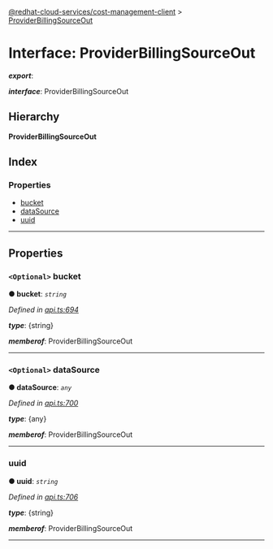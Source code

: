 [@redhat-cloud-services/cost-management-client](../README.md) > [ProviderBillingSourceOut](../interfaces/providerbillingsourceout.md)

# Interface: ProviderBillingSourceOut

*__export__*: 

*__interface__*: ProviderBillingSourceOut

## Hierarchy

**ProviderBillingSourceOut**

## Index

### Properties

* [bucket](providerbillingsourceout.md#bucket)
* [dataSource](providerbillingsourceout.md#datasource)
* [uuid](providerbillingsourceout.md#uuid)

---

## Properties

<a id="bucket"></a>

### `<Optional>` bucket

**● bucket**: *`string`*

*Defined in [api.ts:694](https://github.com/karelhala/javascript-clients/blob/master/packages/cost-management/api.ts#L694)*

*__type__*: {string}

*__memberof__*: ProviderBillingSourceOut

___
<a id="datasource"></a>

### `<Optional>` dataSource

**● dataSource**: *`any`*

*Defined in [api.ts:700](https://github.com/karelhala/javascript-clients/blob/master/packages/cost-management/api.ts#L700)*

*__type__*: {any}

*__memberof__*: ProviderBillingSourceOut

___
<a id="uuid"></a>

###  uuid

**● uuid**: *`string`*

*Defined in [api.ts:706](https://github.com/karelhala/javascript-clients/blob/master/packages/cost-management/api.ts#L706)*

*__type__*: {string}

*__memberof__*: ProviderBillingSourceOut

___

